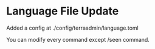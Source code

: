# Language File Update
Added a config at ./config/terraadmin/language.toml

You can modify every command except /seen command.
